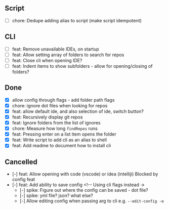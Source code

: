 ## Script
- [ ] chore: Dedupe adding alias to script (make script idempotent)
## CLI
- [ ] feat: Remove unavailable IDEs, on startup
- [ ] feat: Allow setting array of folders to search for repos
- [ ] feat: Close cli when opening IDE?
- [ ] feat: Indent items to show subfolders - allow for opening/closing of folders?

## Done
- [x] allow config through flags - add folder path flags
- [x] chore: ignore dot files when looking for repos
- [x] feat: allow default ide, and also selection of ide, switch button?
- [x] feat: Recursively display git repos
- [x] feat: Ignore folders from the list of ignores
- [x] chore: Measure how long `findRepos` runs
- [x] feat: Pressing enter on a list item opens the folder
- [x] feat: Write script to add cli as an alias to shell
- [x] feat: Add readme to document how to install cli

## Cancelled
- [-] feat: Allow opening with code (vscode) or idea (intelliji) Blocked by config feat
- [-] feat: Add ability to save config <!-- Using cli flags instead ->
  - [-] spike: Figure out where the config can be saved - dot file?
  - [-] spike: yml file? json? what else? 
  - [-] Allow editing config when passing arg to cli e.g. `--edit-config -e`